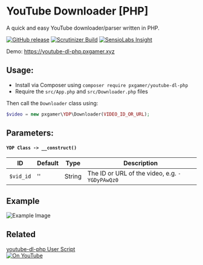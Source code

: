 # YouTube Downloader [PHP]

A quick and easy YouTube downloader/parser written in PHP.

[![GitHub release](https://img.shields.io/github/release/PXgamer/youtube-dl-php.svg)](https://github.com/PXgamer/youtube-dl-php/releases/latest) [![Scrutinizer Build](https://img.shields.io/scrutinizer/build/g/PXgamer/youtube-dl-php.svg)](https://scrutinizer-ci.com/g/PXgamer/youtube-dl-php/build-status/master) [![SensioLabs Insight](https://img.shields.io/sensiolabs/i/6d27dff5-bbde-414d-b45e-9a2d51b6dc6b.svg)](https://insight.sensiolabs.com/projects/6d27dff5-bbde-414d-b45e-9a2d51b6dc6b)

Demo: https://youtube-dl-php.pxgamer.xyz

## Usage:

- Install via Composer using `composer require pxgamer/youtube-dl-php`
- Require the `src/App.php` and `src/Downloader.php` files

Then call the `Downloader` class using:
```php
$video = new pxgamer\YDP\Downloader(VIDEO_ID_OR_URL);
```

## Parameters:

#### `YDP Class -> __construct()`  

ID          | Default | Type    | Description
----------- | ------- | ------- | ------------
`$vid_id`   | ''      | String  | The ID or URL of the video, e.g. `-YGDyPAwQz0`

## Example

![Example Image](https://cdn.pximg.xyz/ced3b11ae13747a506e4a74525b03eae.png)

## Related

[youtube-dl-php User Script](https://greasyfork.org/en/scripts/23560)  
[![On YouTube](https://cdn.pximg.xyz/e891e90ea61b38121245472727470565.png)](https://greasyfork.org/en/scripts/23560)  
